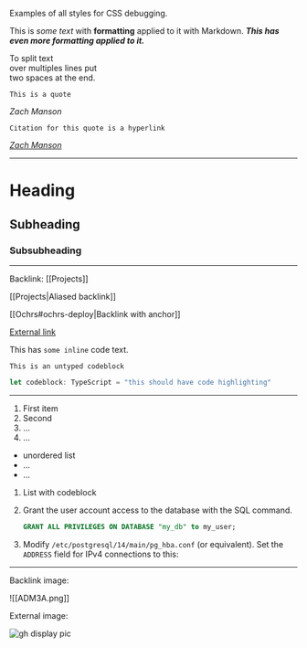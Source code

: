 Examples of all styles for CSS debugging.

This is *some text* with **formatting** applied to it with Markdown.  ***This has even more formatting applied to it.***

To split text  
over multiples lines put  
two spaces at the end.

    This is a quote

<cite>Zach Manson</cite>

    Citation for this quote is a hyperlink

[<cite>Zach Manson</cite>](https://zachmanson.com)

---

# Heading

## Subheading

### Subsubheading

---

Backlink: [[Projects]]

[[Projects|Aliased backlink]]

[[Ochrs#ochrs-deploy|Backlink with anchor]]

[External link](https://zachmanson.com)

This has `some inline` code text.

```
This is an untyped codeblock
```

```ts
let codeblock: TypeScript = "this should have code highlighting"
```

---

1. First item
2. Second
3. ...
4. ...

- unordered list
- ...
- ...

1. List with codeblock
2. Grant the user account access to the database with the SQL command. 

    ```sql
    GRANT ALL PRIVILEGES ON DATABASE "my_db" to my_user;
    ```

3. Modify `/etc/postgresql/14/main/pg_hba.conf` (or equivalent). Set the `ADDRESS` field for IPv4 connections to this:

---

Backlink image:

![[ADM3A.png]]


External image:

![gh display pic](https://avatars.githubusercontent.com/u/24368336)